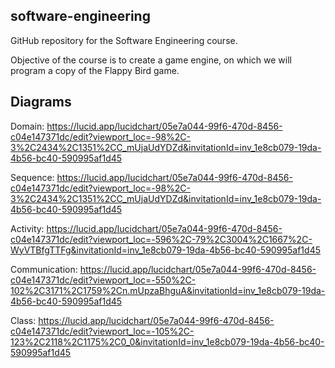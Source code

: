 ## software-engineering ##
GitHub repository for the Software Engineering course.

Objective of the course is to create a game engine, on which we will program a copy of the Flappy Bird game.

## Diagrams ##
Domain: https://lucid.app/lucidchart/05e7a044-99f6-470d-8456-c04e147371dc/edit?viewport_loc=-98%2C-3%2C2434%2C1351%2CC_mUjaUdYDZd&invitationId=inv_1e8cb079-19da-4b56-bc40-590995af1d45

Sequence: https://lucid.app/lucidchart/05e7a044-99f6-470d-8456-c04e147371dc/edit?viewport_loc=-98%2C-3%2C2434%2C1351%2CC_mUjaUdYDZd&invitationId=inv_1e8cb079-19da-4b56-bc40-590995af1d45

Activity: https://lucid.app/lucidchart/05e7a044-99f6-470d-8456-c04e147371dc/edit?viewport_loc=-596%2C-79%2C3004%2C1667%2C-WyVTBfgTTFg&invitationId=inv_1e8cb079-19da-4b56-bc40-590995af1d45

Communication: https://lucid.app/lucidchart/05e7a044-99f6-470d-8456-c04e147371dc/edit?viewport_loc=-550%2C-102%2C3171%2C1759%2Cn.mUpzaBhguA&invitationId=inv_1e8cb079-19da-4b56-bc40-590995af1d45

Class: https://lucid.app/lucidchart/05e7a044-99f6-470d-8456-c04e147371dc/edit?viewport_loc=-105%2C-123%2C2118%2C1175%2C0_0&invitationId=inv_1e8cb079-19da-4b56-bc40-590995af1d45
